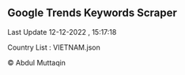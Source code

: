 

## Google Trends Keywords Scraper 
 
Last Update 12-12-2022 , 15:17:18

Country List :
VIETNAM.json



© Abdul Muttaqin 
